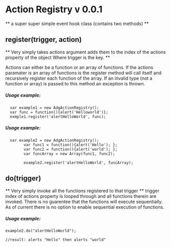 Action Registry v 0.0.1
==============

** a super super simple event hook class (contains two methods) **


## register(trigger, action)

** Very simply takes actions argument adds them to the index of the actions property of the object Where trigger is the key. **

Actions can either be a function or an array of functions. If the actions paramater is an array of functions is the register method will call itself and recursively register each function of the array. If an invalid type (not a function or array) is passed to this method an exception is thrown.

##### Usage example:

	  var example1 = new AdgActionRegistry();
	  var func = function(){alert('Helloworld')};
	  exmple1.register('alertHelloWorld', func);
	  
	  
##### Usage example:

	  var example2 = new AdgActionRegistry();
            var func1 = function(){alert('Hello'); };
            var func2 = function(){alert('world'); };
            var funcArray = new Array(func1, func2);
            
            example2.register('alertHelloWorld', funcArray);

## do(trigger)
** Very simply invoke all the functions registered to that trigger **
trigger index of actions property is looped through and all functions therein are invoked. There is no guarentee that the functions will execute sequentially.  As of current there is no option to enable sequential execution of functions.
##### Usage example:
	
	example2.do("alertHelloWorld");
	
	//result: alerts "Hello" then alerts "world"